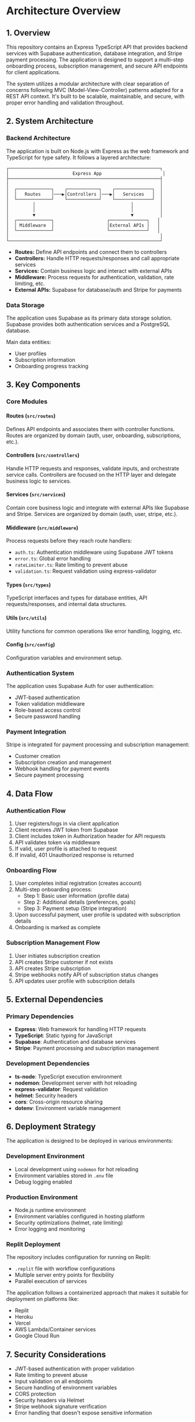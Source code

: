 # Architecture Overview

## 1. Overview

This repository contains an Express TypeScript API that provides backend services with Supabase authentication, database integration, and Stripe payment processing. The application is designed to support a multi-step onboarding process, subscription management, and secure API endpoints for client applications.

The system utilizes a modular architecture with clear separation of concerns following MVC (Model-View-Controller) patterns adapted for a REST API context. It's built to be scalable, maintainable, and secure, with proper error handling and validation throughout.

## 2. System Architecture

### Backend Architecture

The application is built on Node.js with Express as the web framework and TypeScript for type safety. It follows a layered architecture:

```
┌─────────────────────────────────────────────────────────┐
│                        Express App                       │
├─────────────────────────────────────────────────────────┤
│                                                         │
│  ┌─────────────┐    ┌────────────┐    ┌──────────────┐  │
│  │   Routes    │───▶│Controllers │───▶│   Services   │  │
│  └─────────────┘    └────────────┘    └──────────────┘  │
│         │                                    │          │
│         │                                    │          │
│         ▼                                    ▼          │
│  ┌─────────────┐                    ┌──────────────┐   │
│  │ Middleware  │                    │External APIs │   │
│  └─────────────┘                    └──────────────┘   │
│                                                         │
└─────────────────────────────────────────────────────────┘
```

- **Routes:** Define API endpoints and connect them to controllers
- **Controllers:** Handle HTTP requests/responses and call appropriate services
- **Services:** Contain business logic and interact with external APIs
- **Middleware:** Process requests for authentication, validation, rate limiting, etc.
- **External APIs:** Supabase for database/auth and Stripe for payments

### Data Storage

The application uses Supabase as its primary data storage solution. Supabase provides both authentication services and a PostgreSQL database.

Main data entities:
- User profiles
- Subscription information
- Onboarding progress tracking

## 3. Key Components

### Core Modules

#### Routes (`src/routes`)
Defines API endpoints and associates them with controller functions. Routes are organized by domain (auth, user, onboarding, subscriptions, etc.).

#### Controllers (`src/controllers`)
Handle HTTP requests and responses, validate inputs, and orchestrate service calls. Controllers are focused on the HTTP layer and delegate business logic to services.

#### Services (`src/services`)
Contain core business logic and integrate with external APIs like Supabase and Stripe. Services are organized by domain (auth, user, stripe, etc.).

#### Middleware (`src/middleware`)
Process requests before they reach route handlers:
- `auth.ts`: Authentication middleware using Supabase JWT tokens
- `error.ts`: Global error handling
- `rateLimiter.ts`: Rate limiting to prevent abuse
- `validation.ts`: Request validation using express-validator

#### Types (`src/types`)
TypeScript interfaces and types for database entities, API requests/responses, and internal data structures.

#### Utils (`src/utils`)
Utility functions for common operations like error handling, logging, etc.

#### Config (`src/config`)
Configuration variables and environment setup.

### Authentication System

The application uses Supabase Auth for user authentication:
- JWT-based authentication
- Token validation middleware
- Role-based access control
- Secure password handling

### Payment Integration

Stripe is integrated for payment processing and subscription management:
- Customer creation
- Subscription creation and management
- Webhook handling for payment events
- Secure payment processing

## 4. Data Flow

### Authentication Flow

1. User registers/logs in via client application
2. Client receives JWT token from Supabase
3. Client includes token in Authorization header for API requests
4. API validates token via middleware
5. If valid, user profile is attached to request
6. If invalid, 401 Unauthorized response is returned

### Onboarding Flow

1. User completes initial registration (creates account)
2. Multi-step onboarding process:
   - Step 1: Basic user information (profile data)
   - Step 2: Additional details (preferences, goals)
   - Step 3: Payment setup (Stripe integration)
3. Upon successful payment, user profile is updated with subscription details
4. Onboarding is marked as complete

### Subscription Management Flow

1. User initiates subscription creation
2. API creates Stripe customer if not exists
3. API creates Stripe subscription
4. Stripe webhooks notify API of subscription status changes
5. API updates user profile with subscription details

## 5. External Dependencies

### Primary Dependencies

- **Express**: Web framework for handling HTTP requests
- **TypeScript**: Static typing for JavaScript
- **Supabase**: Authentication and database services
- **Stripe**: Payment processing and subscription management

### Development Dependencies

- **ts-node**: TypeScript execution environment
- **nodemon**: Development server with hot reloading
- **express-validator**: Request validation
- **helmet**: Security headers
- **cors**: Cross-origin resource sharing
- **dotenv**: Environment variable management

## 6. Deployment Strategy

The application is designed to be deployed in various environments:

### Development Environment

- Local development using `nodemon` for hot reloading
- Environment variables stored in `.env` file
- Debug logging enabled

### Production Environment

- Node.js runtime environment
- Environment variables configured in hosting platform
- Security optimizations (helmet, rate limiting)
- Error logging and monitoring

### Replit Deployment

The repository includes configuration for running on Replit:
- `.replit` file with workflow configurations
- Multiple server entry points for flexibility
- Parallel execution of services

The application follows a containerized approach that makes it suitable for deployment on platforms like:
- Replit
- Heroku
- Vercel
- AWS Lambda/Container services
- Google Cloud Run

## 7. Security Considerations

- JWT-based authentication with proper validation
- Rate limiting to prevent abuse
- Input validation on all endpoints
- Secure handling of environment variables
- CORS protection
- Security headers via Helmet
- Stripe webhook signature verification
- Error handling that doesn't expose sensitive information